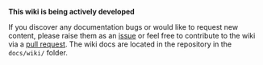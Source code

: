 <!-- markdownlint-disable-next-line no-emphasis-as-heading first-line-h1 -->
**This wiki is being actively developed**

If you discover any documentation bugs or would like to request new content, please raise them as an [issue](https://github.com/Azure/terraform-azurerm-caf-enterprise-scale/issues) or feel free to contribute to the wiki via a [pull request](https://github.com/Azure/terraform-azurerm-caf-enterprise-scale/pulls). The wiki docs are located in the repository in the `docs/wiki/` folder.
